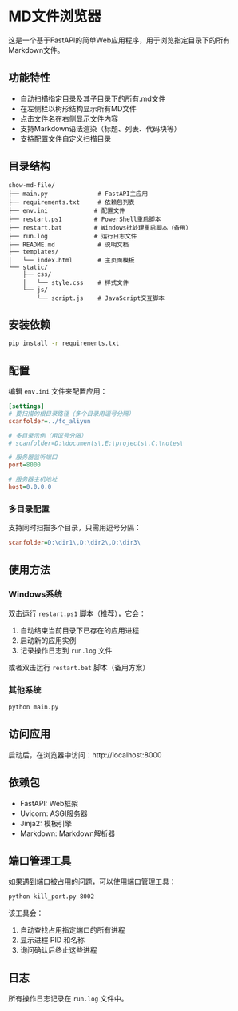 # MD文件浏览器

这是一个基于FastAPI的简单Web应用程序，用于浏览指定目录下的所有Markdown文件。

## 功能特性

- 自动扫描指定目录及其子目录下的所有.md文件
- 在左侧栏以树形结构显示所有MD文件
- 点击文件名在右侧显示文件内容
- 支持Markdown语法渲染（标题、列表、代码块等）
- 支持配置文件自定义扫描目录

## 目录结构

```
show-md-file/
├── main.py              # FastAPI主应用
├── requirements.txt     # 依赖包列表
├── env.ini             # 配置文件
├── restart.ps1         # PowerShell重启脚本
├── restart.bat         # Windows批处理重启脚本（备用）
├── run.log             # 运行日志文件
├── README.md            # 说明文档
├── templates/
│   └── index.html       # 主页面模板
└── static/
    ├── css/
    │   └── style.css    # 样式文件
    └── js/
        └── script.js    # JavaScript交互脚本
```

## 安装依赖

```bash
pip install -r requirements.txt
```

## 配置

编辑 `env.ini` 文件来配置应用：

```ini
[settings]
# 要扫描的根目录路径（多个目录用逗号分隔）
scanfolder=../fc_aliyun

# 多目录示例（用逗号分隔）
# scanfolder=D:\documents\,E:\projects\,C:\notes\

# 服务器监听端口
port=8000

# 服务器主机地址
host=0.0.0.0
```

### 多目录配置

支持同时扫描多个目录，只需用逗号分隔：

```ini
scanfolder=D:\dir1\,D:\dir2\,D:\dir3\
```

## 使用方法

### Windows系统

双击运行 `restart.ps1` 脚本（推荐），它会：
1. 自动结束当前目录下已存在的应用进程
2. 启动新的应用实例
3. 记录操作日志到 `run.log` 文件

或者双击运行 `restart.bat` 脚本（备用方案）

### 其他系统

```bash
python main.py
```

## 访问应用

启动后，在浏览器中访问：http://localhost:8000

## 依赖包

- FastAPI: Web框架
- Uvicorn: ASGI服务器
- Jinja2: 模板引擎
- Markdown: Markdown解析器

## 端口管理工具

如果遇到端口被占用的问题，可以使用端口管理工具：

```bash
python kill_port.py 8002
```

该工具会：
1. 自动查找占用指定端口的所有进程
2. 显示进程 PID 和名称
3. 询问确认后终止这些进程

## 日志

所有操作日志记录在 `run.log` 文件中。